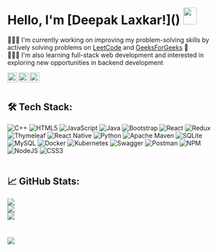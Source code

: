 <!--
**Deepak-147/Deepak-147** is a ✨ _special_ ✨ repository because its `README.md` (this file) appears on your GitHub profile.
-->

<!--Add your web profile link here below-->
<!-- # 👋 Hello, I'm [Deepak Laxkar!]() -->

<h1> Hello, I'm [Deepak Laxkar!]() <img src="https://raw.githubusercontent.com/MartinHeinz/MartinHeinz/master/wave.gif" width="30px" height="38"> </h1>

👨🏻‍💻 I'm currently working on improving my problem-solving skills by actively solving problems on [LeetCode](https://leetcode.com/ldeepak11/) and [GeeksForGeeks](https://auth.geeksforgeeks.org/user/ldeepak11) 🚀
<br>
👨🏻‍💻 I'm also learning full-stack web development and interested in exploring new opportunities in backend development
<br>

<a href="mailto:deepaklaxkar11@gmail.com">
  <img align="left" alt="Deepak's Gmail" width="22px" src="https://cdn1.iconfinder.com/data/icons/google-new-logos-1/32/gmail_new_logo-1024.png" />
</a>
<a href="https://linkedin.com/in/deepaklaxkar11">
  <img align="left" alt="Deepak's LinkedIn" width="22px" src="https://cdn1.iconfinder.com/data/icons/logotypes/32/circle-linkedin-1024.png" />
</a>
<a href="https://medium.com/@deepaklaxkar11">
  <img align="left" alt="Deepak's Medium" width="22px" src="https://cdn4.iconfinder.com/data/icons/social-media-circle-7/512/Medium_circle-1024.png" />
</a>
<br><br>

## 🛠 Tech Stack:
![C++](https://img.shields.io/badge/c++-%2300599C.svg?style=flat-square&logo=c%2B%2B&logoColor=white) ![HTML5](https://img.shields.io/badge/html5-%23E34F26.svg?style=flat-square&logo=html5&logoColor=white) ![JavaScript](https://img.shields.io/badge/javascript-%23323330.svg?style=flat-square&logo=javascript&logoColor=%23F7DF1E) ![Java](https://img.shields.io/badge/java-%23ED8B00.svg?style=flat-square&logo=java&logoColor=white) ![Bootstrap](https://img.shields.io/badge/bootstrap-%23563D7C.svg?style=flat-square&logo=bootstrap&logoColor=white) ![React](https://img.shields.io/badge/react-%2320232a.svg?style=flat-square&logo=react&logoColor=%2361DAFB) ![Redux](https://img.shields.io/badge/redux-%23593d88.svg?style=flat-square&logo=redux&logoColor=white) ![Thymeleaf](https://img.shields.io/badge/Thymeleaf-%23005C0F.svg?style=flat-square&logo=Thymeleaf&logoColor=white) ![React Native](https://img.shields.io/badge/react_native-%2320232a.svg?style=flat-square&logo=react&logoColor=%2361DAFB) ![Python](https://img.shields.io/badge/python-3670A0?style=flat-square&logo=python&logoColor=ffdd54) ![Apache Maven](https://img.shields.io/badge/Apache%20Maven-C71A36?style=flat-square&logo=Apache%20Maven&logoColor=white) ![SQLite](https://img.shields.io/badge/sqlite-%2307405e.svg?style=flat-square&logo=sqlite&logoColor=white) ![MySQL](https://img.shields.io/badge/mysql-%2300f.svg?style=flat-square&logo=mysql&logoColor=white) ![Docker](https://img.shields.io/badge/docker-%230db7ed.svg?style=flat-square&logo=docker&logoColor=white) ![Kubernetes](https://img.shields.io/badge/kubernetes-%23326ce5.svg?style=flat-square&logo=kubernetes&logoColor=white) ![Swagger](https://img.shields.io/badge/-Swagger-%23Clojure?style=flat-square&logo=swagger&logoColor=white) ![Postman](https://img.shields.io/badge/Postman-FF6C37?style=flat-square&logo=postman&logoColor=white) ![NPM](https://img.shields.io/badge/NPM-%23000000.svg?style=flat-square&logo=npm&logoColor=white) ![NodeJS](https://img.shields.io/badge/node.js-6DA55F?style=flat-square&logo=node.js&logoColor=white) ![CSS3](https://img.shields.io/badge/css3-%231572B6.svg?style=flat-square&logo=css3&logoColor=white)
<br><br>

## 📈 GitHub Stats:
![](https://github-readme-stats.vercel.app/api?username=Deepak-147&theme=gruvbox&hide_border=false&include_all_commits=false&count_private=false)<br/>
![](https://github-readme-streak-stats.herokuapp.com/?user=Deepak-147&theme=gruvbox&hide_border=false)<br/>
![](https://github-readme-stats.vercel.app/api/top-langs/?username=Deepak-147&theme=gruvbox&hide_border=false&include_all_commits=false&count_private=false&layout=compact)

#
[![](https://visitcount.itsvg.in/api?id=Deepak-147&icon=5&color=1)](https://visitcount.itsvg.in)
